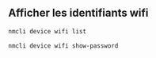 ## Afficher les identifiants wifi
 ```bash
 nmcli device wifi list
 
 nmcli device wifi show-password
 ```